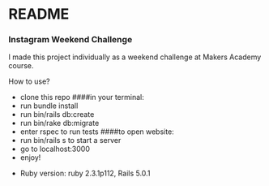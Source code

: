 # README

### Instagram Weekend Challenge
I made this project individually as a weekend challenge at Makers Academy course.  

How to use?  

- clone this repo
####in your terminal:  
- run bundle install
- run bin/rails db:create  
- run bin/rake db:migrate  
- enter rspec to run tests
####to open website:
- run bin/rails s to start a server  
- go to localhost:3000  
- enjoy!

* Ruby version: ruby 2.3.1p112, Rails 5.0.1
